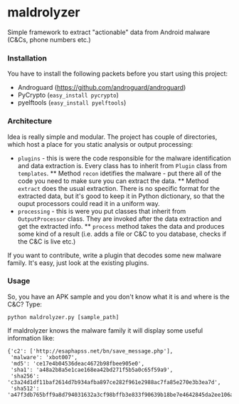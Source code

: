 # maldrolyzer
Simple framework to extract "actionable" data from Android malware (C&amp;Cs, phone numbers etc.)

### Installation
You have to install the following packets before you start using this project:

* Androguard (https://github.com/androguard/androguard)
* PyCrypto (`easy_install pycrypto`)
* pyelftools (`easy_install pyelftools`)

### Architecture
Idea is really simple and modular. The project has couple of directories, which host a place for you static analysis or output processing:
* `plugins` - this is were the code responsible for the malware identification and data extraction is. Every class has to inherit from `Plugin` class from `templates`. 
** Method `recon` idetifies the malware - put there all of the code you need to make sure you can extract the data.
** Method  `extract` does the usual extraction. There is no specific format for the extracted data, but it's good to keep it in Python dictionary, so that the ouput processors could read it in a uniform way.
* `processing` - this is were you put classes that inherit from `OutputProcessor` class. They are invoked after the data extraction and get the extracted info.
** `process` method takes the data and produces some kind of a result (i.e. adds a file or C&amp;C to you database, checks if the C&amp;C is live etc.)

If you want to contribute, write a plugin that decodes some new malware family. It's easy, just look at the existing plugins.

### Usage
So, you have an APK sample and you don't know what it is and where is the C&amp;C? Type:

```
python maldrolyzer.py [sample_path]
```

If maldrolyzer knows the malware family it will display some useful information like:

```
{'c2': ['http://esaphapss.net/bn/save_message.php'],
 'malware': 'xbot007',
 'md5': 'ce17e4b04536deac4672b98fbee905e0',
 'sha1': 'a48a2b8a5e1cae168ea42bd271f5b5a0c65f59a9',
 'sha256': 'c3a24d1df11baf2614d7b934afba897ce282f961e2988ac7fa85e270e3b3ea7d',
 'sha512': 'a47f3db765bff9a8d794031632a3cf98bffb3e833f90639b18be7e4642845da2ee106a8947338b9244f50b918a32f1a6a952bb18a1f86f8c176e81c2cb4862b9'}
```
